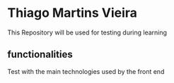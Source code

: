 # Thiago Martins Vieira

This Repository will be used for testing during learning

## functionalities

Test with the main technologies used by the front end